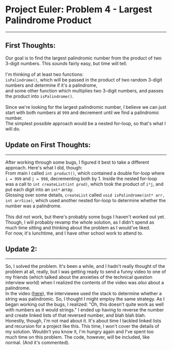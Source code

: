# Project Euler: Problem 4 - Largest Palindrome Product

---
## First Thoughts:

Our goal is to find the largest palindromic number from the product of two 3-digit numbers. This *sounds* fairly easy, but time will tell.<br><br>
I'm thinking of at least two functions: <br>
`isPalindrome()`, which will be passed in the product of two random 3-digit numbers and determine if it's a palindrome, <br>
and some other function which multiplies two 3-digit numbers, and passes the product into `isPalindrome()`.<br><br>
Since we're looking for the largest palindromic number, I believe we can just start with both numbers at `999` and decrement until we find a palindromic number.<br>
The simplest possible approach would be a nested for-loop, so that's what I will do.
<br>

## Update on First Thoughts:

---
After working through some bugs, I figured it best to take a different approach. Here's what I did, though: <br>
From main I called `int product()`, which contained a double for-loop where `i = 999` and `j = 998`, decrementing both by 1. Inside the nested for-loop was a call to `int createList(int prod)`, which took the product of `i*j`, and put each digit into an `int*` array. <br>
Glossing over some details, `createList` called `void isPalindrome(int* arr, int arrSize)`, which used another nested for-loop to determine whether the number was a palindrome.<br><br>
This did not work, but there's probably some bugs I haven't worked out yet. Though, I will probably revamp the whole solution, as I didn't spend as much time sitting and thinking about the problem as I would've liked. <br>
For now, it's lunchtime, and I have other school work to attend to.

## Update 2:

---
So, I solved the problem. It's been a while, and I hadn't really thought of the problem at all, really, but I was getting ready to send a funny video to one of my friends (which talked about the anxieties of the technical question interview world) when I realized the contents of the video was *also* about a palindrome. <br>
In the video ([here](https://utexas.instructure.com/courses/1331170/files/folder/Quizzes_Exercises/Exercise%204%20Coverage?)), the interviewee used the stack to determine whether a string was palindromic. So, I thought I might employ the same strategy. As I began working out the bugs, I realized: "Oh, this doesn't quite work as well with numbers as it would strings." I ended up having to reverse the number and create linked lists of that reversed number, and blah blah blah.
<br>
Honestly, though, I'm not mad about it. It's about time I tackled linked lists and recursion for a project like this. This time, I won't cover the details of my solution. Wouldn't you know it, I'm hungry again and I've spent too much time on this problem. The code, however, will be included, like normal. (And it's commented).  